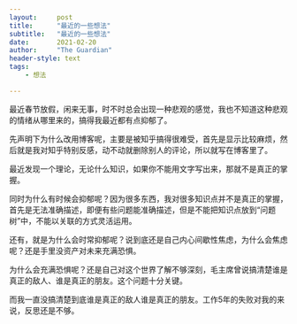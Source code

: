 ```yaml
---
layout:     post
title:      "最近的一些想法"
subtitle:   "最近的一些想法"
date:       2021-02-20
author:     "The Guardian"
header-style: text
tags:
    - 想法

---
```


最近春节放假，闲来无事，时不时总会出现一种悲观的感觉，我也不知道这种悲观的情绪从哪里来的，搞得我最近都有点抑郁了。

先声明下为什么改用博客呢，主要是被知乎搞得很难受，首先是显示比较麻烦，然后就是我对知乎特别反感，动不动就删除别人的评论，所以就写在博客里了。

最近发现一个理论，无论什么知识，如果你不能用文字写出来，那就不是真正的掌握。

同时为什么有时候会抑郁呢？因为很多东西，我对很多知识点并不是真正的掌握，首先是无法准确描述，即便有些问题能准确描述，但是不能把知识点放到“问题树”中，不能以关联的方式灵活运用。

还有，就是为什么会时常抑郁呢？说到底还是自己内心间歇性焦虑，为什么会焦虑呢？还是手里没资产对未来充满恐惧。

为什么会充满恐惧呢？还是自己对这个世界了解不够深刻，毛主席曾说搞清楚谁是真正的敌人、谁是真正的朋友。这个问题十分关键。

而我一直没搞清楚到底谁是真正的敌人谁是真正的朋友。工作5年的失败对我的来说，反思还是不够。

​		

